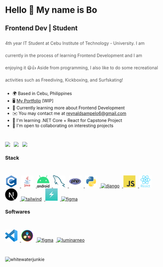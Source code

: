 # Hello 👋 My name is Bo

## Frontend Dev | Student

<p style='color:#555; line-height:2.5rem'>
 4th year IT Student at Cebu Institute of Technology - University. I am currently in the process of learning Frontend Development and I am enjoying it 😃👍 Aside from programming, I also like to do some recreational activities such as Freediving, Kickboxing, and Surfskating! 
</p>

- 🌍 Based in Cebu, Philippines
- 🖥️ [My Portfolio](https://reynaldsampelo.com) [WIP]
- 🌱 Currently learning more about Frontend Development
- ✉️ You may contact me at reynaldsampelo6@gmail.com
- 🧠 I'm learning .NET Core + React for Capstone Project
- 🤝 I'm open to collaborating on interesting projects

<br>

<p>
<a href='https://facebook.com/sampeloreynald'><img style='margin-right:.5rem' src='https://img.shields.io/badge/Bo-%20-%231877F2?style=social&logo=facebook'style="margin-right:1rem" /></a>
<a href='https://twitter.com/sempitrnalsh8'><img style='margin-right:.5rem' src='https://img.shields.io/badge/@sempitrnalsh8-22-%231877F2?style=social&logo=twitter'style="margin-right:1rem" /></a>
<a href='https://instagram.com/__brownrecluse'><img style='margin-right:.5rem' src='https://img.shields.io/badge/@__brownrecluse-298-%231877F2?style=social&logo=instagram'style="margin-right:1rem" /></a>

</p>

<h3 align="left">Stack</h3>

<br>

<p align="left">
    <a href="https://www.cprogramming.com/" target="_blank" rel="noreferrer">
        <img style='margin-right:.5rem' src="https://raw.githubusercontent.com/devicons/devicon/master/icons/c/c-original.svg" alt="c" width="40" height="40"/>
    </a><a href="https://www.java.com/" target="_blank" rel="noreferrer">
        <img style='margin-right:.5rem' src="./assets/java-logo-1.png" alt="java" width="40" height="40"/>
    </a><a href="https://www.android.com/" target="_blank" rel="noreferrer">
        <img style='margin-right:.5rem' src="./assets/android.png" alt="android" width="40" height="40"/>
    </a><a href="https://www.mysql.com" target="_blank" rel="noreferrer">
        <img style='margin-right:.5rem' src="./assets/mysql.png" alt="mysql" width="40" height="40"/>
    </a><a href="https://www.php.com" target="_blank" rel="noreferrer">
        <img style='margin-right:.5rem' src="./assets/php2.png" alt="php" width="40" height="40"/>
    </a>     <a href="https://www.python.org" target="_blank" rel="noreferrer">
        <img style='margin-right:.5rem' src="https://raw.githubusercontent.com/devicons/devicon/master/icons/python/python-original.svg" alt="python" width="40" height="40"/>
    </a><a href="https://www.djangoproject.com/" target="_blank" rel="noreferrer">
        <img style='margin-right:.5rem' src="https://cdn.worldvectorlogo.com/logos/django.svg" alt="django" width="40" height="40"/>
    </a><a href="https://developer.mozilla.org/en-US/docs/Web/JavaScript" target="_blank" rel="noreferrer">
        <img style='margin-right:.5rem' src="https://raw.githubusercontent.com/devicons/devicon/master/icons/javascript/javascript-original.svg" alt="javascript" width="40" height="40"/>
    </a><a href="https://reactjs.org/" target="_blank" rel="noreferrer"> <img style='margin-right:.5rem' src="https://raw.githubusercontent.com/devicons/devicon/master/icons/react/react-original-wordmark.svg" alt="react" width="40" height="40"/> </a><a href="https://nextjs.org/" target="_blank" rel="noreferrer"> <img style='margin-right:.5rem' src="./assets/next1.png" alt="react" width="40" height="40"/> </a><a href="https://tailwindcss.com/" target="_blank" rel="noreferrer"> <img style='margin-right:.5rem' src="https://www.vectorlogo.zone/logos/tailwindcss/tailwindcss-icon.svg" alt="tailwind" width="40" height="40"/> </a><a href="https://chakra-ui.com/" target="_blank" rel="noreferrer"> <img style='margin-right:.5rem' src="/assets/chakra.png" alt="chakra" width="40" height="40"/> </a><a href="https://www.figma.com" target="_blank" rel="noreferrer">
        <img style='margin-right:.5rem' src="https://upload.wikimedia.org/wikipedia/commons/3/33/Figma-logo.svg" alt="figma" width="40" height="40"/>
    </a> 
    </p>

### Softwares

<br>

<p>
    <a href="https://www.code.visualstudio.com" target="_blank" rel="noreferrer">
        <img style='margin-right:.5rem' src="./assets/vscode.png" alt="figma" width="40" height="40" />
    </a> 
    <a href="https://www.blackmagicdesign.com/products/davinciresolve" target="_blank" rel="noreferrer">
        <img style='margin-right:.5rem' src="./assets/dabinky.png" alt="davinci" width="40" height="40"/>
    </a> 
    <a href="https://www.adobe.com/ph_en/products/photoshop.html" target="_blank" rel="noreferrer">
        <img style='margin-right:.5rem' src="https://upload.wikimedia.org/wikipedia/commons/thumb/a/af/Adobe_Photoshop_CC_icon.svg/788px-Adobe_Photoshop_CC_icon.svg.png" alt="figma" width="40" height="40"/>
    </a> 
    <a href="https://skylum.com/luminar" target="_blank" rel="noreferrer">
        <img style='margin-right:.5rem' src="https://media.macphun.com/img/uploads/uploads/skylum/neo/logo/neo-logo.png?w=240" alt="luminarneo" width="40" height="40"/>
    </a> 
</p>
<br>
<p><img style='margin-right:.5rem' align="center" src="https://github-readme-stats.vercel.app/api/top-langs?username=whitewaterjunkie&show_icons=true&locale=en&layout=compact" alt="whitewaterjunkie" /></p>
